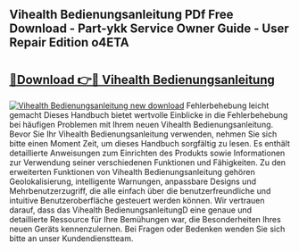 ## Vihealth Bedienungsanleitung PDf Free Download - Part-ykk Service Owner Guide - User Repair Edition o4ETA

# <h2><a href="http://df23k08.blite.top/?on=Vihealth+Bedienungsanleitung">🔗Download 👉🔴 Vihealth Bedienungsanleitung</a></h2>

[![Vihealth Bedienungsanleitung new download](https://i.imgur.com/lujVjoI.png)](http://df23k08.blite.top/?on=Vihealth+Bedienungsanleitung)
Fehlerbehebung leicht gemacht Dieses Handbuch bietet wertvolle Einblicke in die Fehlerbehebung bei häufigen Problemen mit Ihrem neuen Vihealth Bedienungsanleitung. Bevor Sie Ihr Vihealth Bedienungsanleitung verwenden, nehmen Sie sich bitte einen Moment Zeit, um dieses Handbuch sorgfältig zu lesen. Es enthält detaillierte Anweisungen zum Einrichten des Produkts sowie Informationen zur Verwendung seiner verschiedenen Funktionen und Fähigkeiten. Zu den erweiterten Funktionen von Vihealth Bedienungsanleitung gehören Geolokalisierung, intelligente Warnungen, anpassbare Designs und Mehrbenutzerzugriff, die alle einfach über die benutzerfreundliche und intuitive Benutzeroberfläche gesteuert werden können. Wir vertrauen darauf, dass das Vihealth BedienungsanleitungD eine genaue und detaillierte Ressource für Ihre Bemühungen war, die Besonderheiten Ihres neuen Geräts kennenzulernen. Bei Fragen oder Bedenken wenden Sie sich bitte an unser Kundendienstteam.
